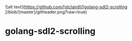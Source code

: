 ![alt text](https://github.com/[stclaird]/[golang-sdl2-scrolling ]/blob/[master]/githeader.png?raw=true)
# golang-sdl2-scrolling
